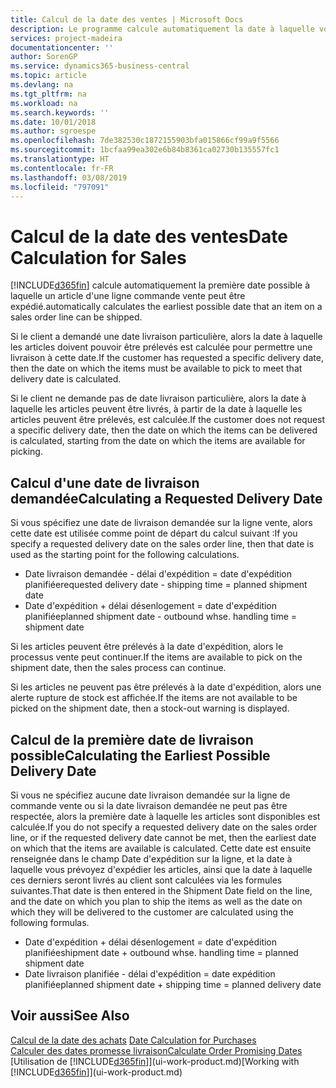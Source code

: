 ```yaml
---
title: Calcul de la date des ventes | Microsoft Docs
description: Le programme calcule automatiquement la date à laquelle vous devez commander un article pour l'avoir en stock à une certaine date. Il s'agit de la date à laquelle des articles commandés à une date donnée devraient être disponibles pour le prélèvement.
services: project-madeira
documentationcenter: ''
author: SorenGP
ms.service: dynamics365-business-central
ms.topic: article
ms.devlang: na
ms.tgt_pltfrm: na
ms.workload: na
ms.search.keywords: ''
ms.date: 10/01/2018
ms.author: sgroespe
ms.openlocfilehash: 7de382530c1872155903bfa015866cf99a9f5566
ms.sourcegitcommit: 1bcfaa99ea302e6b84b8361ca02730b135557fc1
ms.translationtype: HT
ms.contentlocale: fr-FR
ms.lasthandoff: 03/08/2019
ms.locfileid: "797091"
---
```

# <a name="date-calculation-for-sales"></a><span data-ttu-id="308da-104">Calcul de la date des ventes</span><span class="sxs-lookup"><span data-stu-id="308da-104">Date Calculation for Sales</span></span>
[!INCLUDE[d365fin](includes/d365fin_md.md)] <span data-ttu-id="308da-105">calcule automatiquement la première date possible à laquelle un article d'une ligne commande vente peut être expédié.</span><span class="sxs-lookup"><span data-stu-id="308da-105">automatically calculates the earliest possible date that an item on a sales order line can be shipped.</span></span>

<span data-ttu-id="308da-106">Si le client a demandé une date livraison particulière, alors la date à laquelle les articles doivent pouvoir être prélevés est calculée pour permettre une livraison à cette date.</span><span class="sxs-lookup"><span data-stu-id="308da-106">If the customer has requested a specific delivery date, then the date on which the items must be available to pick to meet that delivery date is calculated.</span></span>

<span data-ttu-id="308da-107">Si le client ne demande pas de date livraison particulière, alors la date à laquelle les articles peuvent être livrés, à partir de la date à laquelle les articles peuvent être prélevés, est calculée.</span><span class="sxs-lookup"><span data-stu-id="308da-107">If the customer does not request a specific delivery date, then the date on which the items can be delivered is calculated, starting from the date on which the items are available for picking.</span></span>

## <a name="calculating-a-requested-delivery-date"></a><span data-ttu-id="308da-108">Calcul d'une date de livraison demandée</span><span class="sxs-lookup"><span data-stu-id="308da-108">Calculating a Requested Delivery Date</span></span>
<span data-ttu-id="308da-109">Si vous spécifiez une date de livraison demandée sur la ligne vente, alors cette date est utilisée comme point de départ du calcul suivant :</span><span class="sxs-lookup"><span data-stu-id="308da-109">If you specify a requested delivery date on the sales order line, then that date is used as the starting point for the following calculations.</span></span>

- <span data-ttu-id="308da-110">Date livraison demandée - délai d'expédition = date d'expédition planifiée</span><span class="sxs-lookup"><span data-stu-id="308da-110">requested delivery date - shipping time = planned shipment date</span></span>
- <span data-ttu-id="308da-111">Date d'expédition + délai désenlogement = date d'expédition planifiée</span><span class="sxs-lookup"><span data-stu-id="308da-111">planned shipment date - outbound whse. handling time = shipment date</span></span>

<span data-ttu-id="308da-112">Si les articles peuvent être prélevés à la date d'expédition, alors le processus vente peut continuer.</span><span class="sxs-lookup"><span data-stu-id="308da-112">If the items are available to pick on the shipment date, then the sales process can continue.</span></span>

<span data-ttu-id="308da-113">Si les articles ne peuvent pas être prélevés à la date d'expédition, alors une alerte rupture de stock est affichée.</span><span class="sxs-lookup"><span data-stu-id="308da-113">If the items are not available to be picked on the shipment date, then a stock-out warning is displayed.</span></span>

## <a name="calculating-the-earliest-possible-delivery-date"></a><span data-ttu-id="308da-114">Calcul de la première date de livraison possible</span><span class="sxs-lookup"><span data-stu-id="308da-114">Calculating the Earliest Possible Delivery Date</span></span>
<span data-ttu-id="308da-115">Si vous ne spécifiez aucune date livraison demandée sur la ligne de commande vente ou si la date livraison demandée ne peut pas être respectée, alors la première date à laquelle les articles sont disponibles est calculée.</span><span class="sxs-lookup"><span data-stu-id="308da-115">If you do not specify a requested delivery date on the sales order line, or if the requested delivery date cannot be met, then the earliest date on which that the items are available is calculated.</span></span> <span data-ttu-id="308da-116">Cette date est ensuite renseignée dans le champ Date d'expédition sur la ligne, et la date à laquelle vous prévoyez d'expédier les articles, ainsi que la date à laquelle ces derniers seront livrés au client sont calculées via les formules suivantes.</span><span class="sxs-lookup"><span data-stu-id="308da-116">That date is then entered in the Shipment Date field on the line, and the date on which you plan to ship the items as well as the date on which they will be delivered to the customer are calculated using the following formulas.</span></span>

- <span data-ttu-id="308da-117">Date d'expédition + délai désenlogement = date d'expédition planifiée</span><span class="sxs-lookup"><span data-stu-id="308da-117">shipment date + outbound whse. handling time = planned shipment date</span></span>
- <span data-ttu-id="308da-118">Date livraison planifiée - délai d'expédition = date expédition planifiée</span><span class="sxs-lookup"><span data-stu-id="308da-118">planned shipment date + shipping time = planned delivery date</span></span>


## <a name="see-also"></a><span data-ttu-id="308da-119">Voir aussi</span><span class="sxs-lookup"><span data-stu-id="308da-119">See Also</span></span>  
 <span data-ttu-id="308da-120">[Calcul de la date des achats](purchasing-date-calculation-for-purchases.md) </span><span class="sxs-lookup"><span data-stu-id="308da-120">[Date Calculation for Purchases](purchasing-date-calculation-for-purchases.md) </span></span>  
 [<span data-ttu-id="308da-121">Calculer des dates promesse livraison</span><span class="sxs-lookup"><span data-stu-id="308da-121">Calculate Order Promising Dates</span></span>](sales-how-to-calculate-order-promising-dates.md)  
 <span data-ttu-id="308da-122">[Utilisation de [!INCLUDE[d365fin](includes/d365fin_md.md)]](ui-work-product.md)</span><span class="sxs-lookup"><span data-stu-id="308da-122">[Working with [!INCLUDE[d365fin](includes/d365fin_md.md)]](ui-work-product.md)</span></span>
